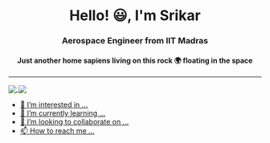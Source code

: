 <h1 align = "center"> Hello! 😃, I'm Srikar </h1>
<h3 align = "center"> Aerospace Engineer from IIT Madras </h3>
<h4 align = "center"> Just another home sapiens living on this rock 🌍 floating in the space </h4>
<hr>


<!--[![willianrod's wakatime stats](https://github-readme-stats.vercel.app/api/wakatime?username=Srikar24)](https://github.com/anuraghazra/github-readme-stats)-->

<a href="https://github.com/Sriker24/Customization">
  <img align="center" src="https://github-readme-stats.vercel.app/api?username=Srikar24&show_icons=true&theme=vue&repo=github-readme-stats" />
  <img align="center" src="https://github-readme-stats.vercel.app/api/top-langs/?username=Srikar24&layout=compact&repo=github-readme-stats"
</a>








- 👀 I’m interested in ...
- 🌱 I’m currently learning ...
- 💞️ I’m looking to collaborate on ...
- 📫 How to reach me ...
<!---
Sriker24/Sriker24 is a ✨ special ✨ repository because its `README.md` (this file) appears on your GitHub profile.
You can click the Preview link to take a look at your changes.
--->
